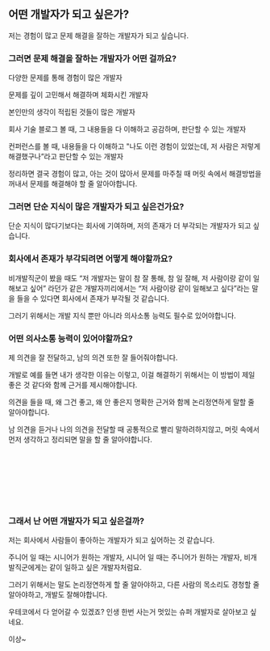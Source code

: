 ## 어떤 개발자가 되고 싶은가?

저는 경험이 많고 문제 해결을 잘하는 개발자가 되고 싶습니다.

### 그러면 문제 해결을 잘하는 개발자가 어떤 걸까요?

다양한 문제를 통해 경험이 많은 개발자

문제를 깊이 고민해서 해결하며 체화시킨 개발자

본인만의 생각이 적립된 것들이 많은 개발자

회사 기술 블로그 볼 때, 그 내용들을 다 이해하고 공감하며, 판단할 수 있는 개발자

컨퍼런스를 볼 때, 내용들을 다 이해하고 "나도 이런 경험이 있었는데, 저 사람은 저렇게 해결했구나”라고 판단할 수 있는 개발자

정리하면 결국 경험이 많고, 아는 것이 많아서 문제를 마주칠 때 머릿 속에서 해결방법을 꺼내서 문제를 해결해야 할 줄 알아야합니다.

### 그러면 단순 지식이 많은 개발자가 되고 싶은건가요?

단순 지식이 많다기보다는 회사에 기여하며, 저의 존재가 더 부각되는 개발자가 되고 싶습니다.

### 회사에서 존재가 부각되려면 어떻게 해야할까요?

비개발직군이 봤을 때도 “저 개발자는 말이 참 잘 통해, 참 일 잘해, 저 사람이랑 같이 일해보고 싶어” 라던가 같은 개발자끼리에서는 “저 사람이랑 같이 일해보고 싶다”라는 말을 들을 수 있다면 회사에서 존재가 부각될 것 같습니다.

그러기 위해서는 개발 지식 뿐만 아니라 의사소통 능력도 필수로 있어야합니다.

### 어떤 의사소통 능력이 있어야할까요?

제 의견을 잘 전달하고, 남의 의견 또한 잘 들어줘야합니다.

개발로 예를 들면 내가 생각한 이유는 이렇고, 이걸 해결하기 위해서는 이 방법이 제일 좋은 것 같다와 함께 근거를 제시해야합니다.

의견을 들을 때, 왜 그건 좋고, 왜 안 좋은지 명확한 근거와 함께 논리정연하게 말할 줄 알아야합니다.

남 의견을 듣거나 나의 의견을 전달할 때 공통적으로 빨리 말하려하지않고, 머릿 속에서 먼저 생각하고 정리되면 말을 할 줄 알아야합니다.



<br>
<br>
<br>
<br>
<br>
<br>

### 그래서 난 어떤 개발자가 되고 싶은걸까?

저는 회사에서 사람들이 좋아하는 개발자가 되고 싶어하는 것 같습니다.

주니어 일 때는 시니어가 원하는 개발자, 시니어 일 때는 주니어가 원하는 개발자, 비개발직군에게는 같이 일하고 싶은 개발자처럼요.

그러기 위해서는 말도 논리정연하게 할 줄 알아야하고, 다른 사람의 목소리도 경청할 줄 알아야하고, 개발도 잘해야합니다.

우테코에서 다 얻어갈 수 있겠죠? 인생 한번 사는거 멋있는 슈퍼 개발자로 살아보고 싶네요.

이상~
